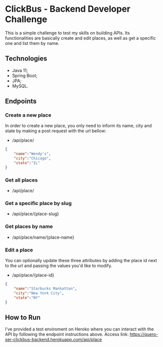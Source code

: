 # ClickBus - Backend Developer Challenge

This is a simple challenge to test my skills on building APIs. Its functionalities are basically create and edit places, as well as get a specific one and list them by name.

## Technologies

- Java 11;
- Spring Boot;
- JPA;
- MySQL.

## Endpoints

### Create a new place

In order to create a new place, you only need to inform its name, city and state by making a post request with the url bellow:

- /api/place/

```json
{
    "name":"Wendy's",
    "city":"Chicago",
    "state":"IL"
}
```

### Get all places

- /api/place/

### Get a specific place by slug

- /api/place/{place-slug}

### Get places by name

- /api/place/name/{place-name}

### Edit a place

You can optionally update these three attributes by adding the place id next to the url and passing the values you'd like to modify.

- /api/place/{place-id}

```json
{
    "name":"Starbucks Manhattan",
    "city":"New York City",
    "state":"NY"
}
```

## How to Run

I've provided a test enviroment on Heroko where you can interact with the API by following the endpoint instructions above.
Access link: https://quero-ser-clickbus-backend.herokuapp.com/api/place
